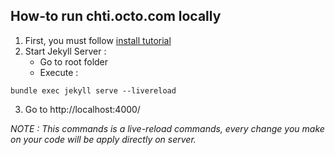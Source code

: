 ## How-to run chti.octo.com locally
1. First, you must follow [install tutorial](https://github.com/octo-technology/chti.octo.com/tree/master/docs/how-to-install.md)
2. Start Jekyll Server :
   - Go to root folder
   - Execute :
```
bundle exec jekyll serve --livereload
```
3. Go to http://localhost:4000/

_NOTE : This commands is a live-reload commands, every change you make on your code will be apply directly on server._
